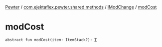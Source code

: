 [Pewter](../../index.md) / [com.ejektaflex.pewter.shared.methods](../index.md) / [IModChange](index.md) / [modCost](./mod-cost.md)

# modCost

`abstract fun modCost(item: ItemStack?): `[`T`](index.md#T)